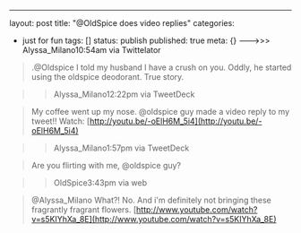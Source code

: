 ---
layout: post
title: "@OldSpice does video replies"
categories: 
- just for fun
tags: []
status: publish
published: true
meta: {}
--->>> Alyssa_Milano10:54am via Twittelator 

> .@Oldspice I told my husband I have a crush on you. Oddly, he started using the oldspice deodorant. True story. 

>> Alyssa_Milano12:22pm via TweetDeck 

> My coffee went up my nose. @oldspice guy made a video reply to my tweet!! Watch: 
[http://youtu.be/-oElH6M_5i4](http://youtu.be/-oElH6M_5i4) 

>> Alyssa_Milano1:57pm via TweetDeck 

> Are you flirting with me, @oldspice guy? 

>> OldSpice3:43pm via web 

> @Alyssa_Milano What?! No. And i'm definitely not bringing these fragrantly fragrant flowers. 
[http://www.youtube.com/watch?v=s5KIYhXa_8E](http://www.youtube.com/watch?v=s5KIYhXa_8E)
